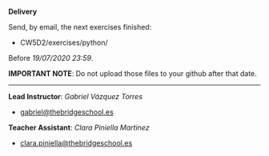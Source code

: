 **Delivery**

Send, by email, the next exercises finished:

- CW5D2/exercises/python/

Before *19/07/2020 23:59*.

**IMPORTANT NOTE**: Do not upload those files to your github after that date.

---------------------

**Lead Instructor**: *Gabriel Vázquez Torres*

- gabriel@thebridgeschool.es

**Teacher Assistant**: *Clara Piniella Martinez*

- clara.piniella@thebridgeschool.es

